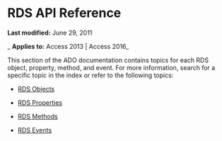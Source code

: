 
# RDS API Reference

 **Last modified:** June 29, 2011

 _ **Applies to:** Access 2013 | Access 2016_

This section of the ADO documentation contains topics for each RDS object, property, method, and event. For more information, search for a specific topic in the index or refer to the following topics:


- [RDS Objects](f675369d-26da-fd96-6a52-4a333be57bef.md)
    
- [RDS Properties](002989dc-0022-d3a2-ddd2-2230837b3a63.md)
    
- [RDS Methods](7f4e2a28-cf6b-4621-5352-ed983a3c7450.md)
    
- [RDS Events](cf125916-d50d-9fb4-fecc-95675129d8c1.md)
    
